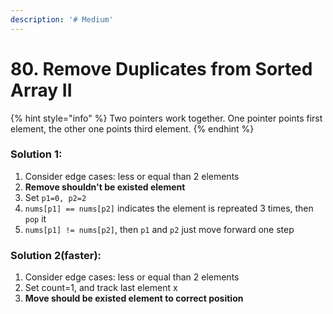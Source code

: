 ```yaml
---
description: '# Medium'
---
```


# 80. Remove Duplicates from Sorted Array II

{% hint style="info" %}
Two pointers work together. One pointer points first element, the other one points third element.
{% endhint %}

### Solution 1:

1. Consider edge cases: less or equal than 2 elements
2. **Remove shouldn't be existed element**
3. Set `p1=0, p2=2`
4. `nums[p1] == nums[p2]` indicates the element is repreated 3 times, then `pop` it
5. `nums[p1] != nums[p2]`, then `p1` and `p2` just move forward one step

### Solution 2\(faster\):

1. Consider edge cases: less or equal than 2 elements
2. Set count=1, and track last element x
3. **Move should be existed element to correct position**



